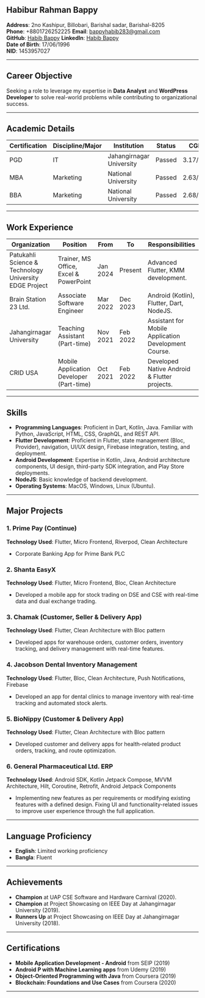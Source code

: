 ## Habibur Rahman Bappy

**Address**: 2no Kashipur, Billobari, Barishal sadar, Barishal-8205  
**Phone**: +8801726252225 
**Email**: bappyhabib283@gmail.com  
**GitHub**: [Habib Bappy]([https://github.com/sbiitju](https://github.com/Habib-Bappy-1996))  
**LinkedIn**: [Habib Bappy](https://www.linkedin.com/in/habibur-rahman-99aa83129/)  
**Date of Birth**: 17/06/1996  
**NID**: 1453957027  

---

## Career Objective

Seeking a role to leverage my expertise in **Data Analyst** and **WordPress Developer** to solve real-world problems while contributing to organizational success.

---

## Academic Details

| **Certification** | **Discipline/Major** | **Institution**                 | **Status** | **CGPA** | **Passing**  |
|-------------------|----------------------|----------------------------------|------------|----------|--------------|
| PGD               | IT                   | Jahangirnagar University       | Passed     | 3.17/4.00| April 2024     |
| MBA               | Marketing            | National University              | Passed     | 2.63/4.00| May 2021     |
| BBA               | Marketing            | National University              | Passed     | 2.68/4.00| May 2018     |

---

## Work Experience

| **Organization**            | **Position**               | **From**       | **To**         | **Responsibilities**                               |
|-----------------------------|----------------------------|----------------|----------------|----------------------------------------------------|
| Patukahli Science & Technology University  EDGE Project  | Trainer, MS Office, Excel & PowerPoint | Jan 2024          | Present          | Advanced Flutter, KMM development.      |
| Brain Station 23 Ltd.        | Associate Software Engineer| Mar 2022       | Dec 2023       | Android (Kotlin), Flutter, Dart, NodeJS.           |
| Jahangirnagar University     | Teaching Assistant (Part-time) | Nov 2021  | Feb 2022       | Assistant for Mobile Application Development Course.|
| CRID USA                    | Mobile Application Developer (Part-time)| Oct 2021 | Feb 2022 | Developed Native Android & Flutter projects.       |

---

## Skills

- **Programming Languages**: Proficient in Dart, Kotlin, Java. Familiar with Python, JavaScript, HTML, CSS, GraphQL, and REST API.
- **Flutter Development**: Proficient in Flutter, state management (Bloc, Provider), navigation, UI/UX design, Firebase integration, testing, and deployment.
- **Android Development**: Expertise in Kotlin, Java, Android architecture components, UI design, third-party SDK integration, and Play Store deployments.
- **NodeJS**: Basic knowledge of backend development.
- **Operating Systems**: MacOS, Windows, Linux (Ubuntu).

---

## Major Projects
### 1. Prime Pay (Continue)
**Technology Used**: Flutter, Micro Frontend, Riverpod, Clean Architecture  
- Corporate Banking App for Prime Bank PLC
  
### 2. Shanta EasyX  
**Technology Used**: Flutter, Micro Frontend, Bloc, Clean Architecture  
- Developed a mobile app for stock trading on DSE and CSE with real-time data and dual exchange trading.

### 3. Chamak (Customer, Seller & Delivery App)  
**Technology Used**: Flutter, Clean Architecture with Bloc pattern  
- Developed apps for warehouse orders, customer orders, inventory tracking, and delivery management with real-time features.

### 4. Jacobson Dental Inventory Management  
**Technology Used**: Flutter, Bloc, Clean Architecture, Push Notifications, Firebase  
- Developed an app for dental clinics to manage inventory with real-time tracking and automated stock alerts.

### 5. BioNippy (Customer & Delivery App)  
**Technology Used**: Flutter, Clean Architecture with Bloc pattern  
- Developed customer and delivery apps for health-related product orders, tracking, and route optimization.

### 6. General Pharmaceutical Ltd. ERP 
**Technology Used**: Android SDK, Kotlin Jetpack Compose, MVVM Architecture, Hilt, Coroutine, Retrofit, Android Jetpack Components 
- Implementing new features as per requirements or modifying existing features with a defined design. Fixing UI and functionality-related issues to improve user experience through the full application.
---

## Language Proficiency

- **English**: Limited working proficiency  
- **Bangla**: Fluent  

---

## Achievements

- **Champion** at UAP CSE Software and Hardware Carnival (2020).  
- **Champion** at Project Showcasing on IEEE Day at Jahangirnagar University (2019).  
- **Runners Up** at Project Showcasing on IEEE Day at Jahangirnagar University (2018).

---

## Certifications

- **Mobile Application Development - Android** from SEIP (2019)  
- **Android P with Machine Learning apps** from Udemy (2019)  
- **Object-Oriented Programming with Java** from Coursera (2019)  
- **Blockchain: Foundations and Use Cases** from Coursera (2020)

---
